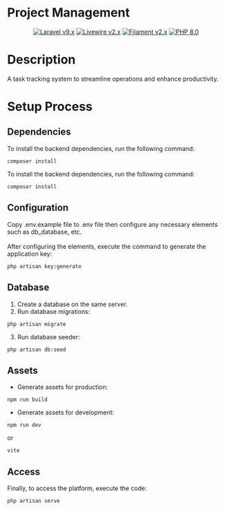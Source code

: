 # Project Management

<p align="center">
    <a href="https://laravel.com"><img alt="Laravel v9.x" src="https://img.shields.io/badge/Laravel-v9.x-FF2D20?style=for-the-badge&logo=laravel"></a>
    <a href="https://laravel-livewire.com"><img alt="Livewire v2.x" src="https://img.shields.io/badge/Livewire-v2.x-FB70A9?style=for-the-badge"></a>
    <a href="https://filamentphp.com/"><img alt="Filament v2.x" src="https://img.shields.io/badge/Filament-v2.x-e9b228?style=for-the-badge"></a>
    <a href="https://php.net"><img alt="PHP 8.0" src="https://img.shields.io/badge/PHP-8.0-777BB4?style=for-the-badge&logo=php"></a>
    <br/>
</p>

# Description

A task tracking system to streamline operations and enhance productivity.

# Setup Process

## Dependencies

To install the backend dependencies, run the following command:
```
composer install
```
To install the backend dependencies, run the following command:
```
composer install
```
## Configuration

Copy .env.example file to .env file then configure any necessary elements such as db_database, etc. <br>
<br>
After configuring the elements, execute the command to generate the application key:
```
php artisan key:generate
```

## Database

1. Create a database on the same server. <br>
2. Run database migrations:
```
php artisan migrate
```

3. Run database seeder:
```
php artisan db:seed
```

## Assets

- Generate assets for production: 
```
npm run build
```
- Generate assets for development: 
```
npm run dev
```
or
```
vite
```

## Access

Finally, to access the platform, execute the code:
```
php artisan serve
```



